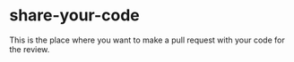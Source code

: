 share-your-code
===============

This is the place where you want to make a pull request with your code for the review.
